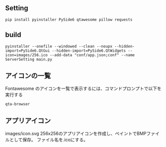 ## Setting

```
pip install pyinstaller PySide6 qtawesome pillow requests

```

## build

```
pyinstaller --onefile --windowed --clean --noupx --hidden-import=PySide6.QtGui --hidden-import=PySide6.QtWidgets --icon=images/256.ico --add-data "conf/app.json;conf" --name ServerSetting main.py
```

## アイコンの一覧
Fontawesome のアイコンを一覧で表示するには、コマンドプロンプトで以下を実行する
```
qta-browser
```

##  アプリアイコン
images/icon.svg
256x256のアプリアイコンを作成し、ペイントでBMPファイルとして保存。
ファイル名を.icoにする。
